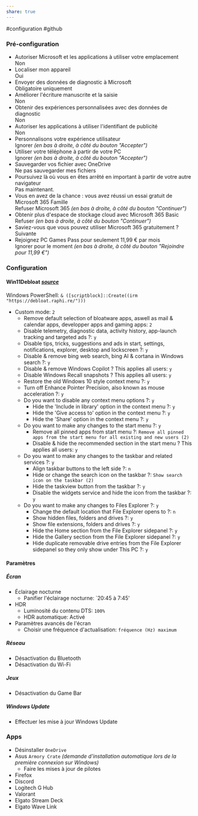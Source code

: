 ```yaml
---
share: true
---
```

#configuration #github   
  
### Pré-configuration  
- Autoriser Microsoft et les applications à utiliser votre emplacement  
	Non  
- Localiser mon appareil  
	Oui  
- Envoyer des données de diagnostic à Microsoft  
	Obligatoire uniquement  
- Améliorer l'écriture manuscrite et la saisie  
	Non  
- Obtenir des expériences personnalisées avec des données de diagnostic  
	Non  
- Autoriser les applications à utiliser l'identifiant de publicité  
	Non  
- Personnalisons votre expérience utilisateur  
	Ignorer *(en bas à droite, à côté du bouton "Accepter")*  
- Utiliser votre téléphone à partir de votre PC  
	Ignorer *(en bas à droite, à côté du bouton "Accepter")*  
- Sauvegarder vos fichier avec OneDrive  
	Ne pas sauvegarder mes fichiers  
- Poursuivez là où vous en êtes arrêté en important à partir de votre autre navigateur  
	Pas maintenant.  
- Vous en avez de la chance : vous avez réussi un essai gratuit de Microsoft 365 Famille  
	Refuser Microsoft 365 *(en bas à droite, à côté du bouton "Continuer")*  
- Obtenir plus d'espace de stockage cloud avec Microsoft 365 Basic  
	Refuser *(en bas à droite, à côté du bouton "Continuer")*  
- Saviez-vous que vous pouvez utiliser Microsoft 365 gratuitement ?  
	Suivante  
- Rejoignez PC Games Pass pour seulement 11,99 € par mois  
	Ignorer pour le moment *(en bas à droite, à côté du bouton "Rejoindre pour 11,99 €")*  
  
### Configuration  
#### Win11Debloat *[source](https://github.com/Raphire/Win11Debloat)*  
  
Windows PowerShell: `& ([scriptblock]::Create((irm "https://debloat.raphi.re/")))`  
- Custom mode: `2`  
	- Remove default selection of bloatware apps, aswell as mail & calendar apps, developper apps and gaming apps: `2`  
	- Disable telemetry, diagnostic data, activity history, app-launch tracking and targeted ads ?: `y`  
	- Disable tips, tricks, suggestions and ads in start, settings, notifications, explorer, desktop and lockscreen ?: `y`  
	- Disable & remove bing web search, bing AI & cortana in Windows search ?: `y`  
	- Disable & remove Windows Copilot ? This applies all users: `y`  
	- Disable Windows Recall snapshots ? This applies all users: `y`  
	- Restore the old Windows 10 style context menu ?: `y`  
	- Turn off Enhance Pointer Precision, also known as mouse acceleration ?: `y`  
	- Do you want to disable any context menu options ?: `y`  
		- Hide the 'Include in library' option in the context menu ?: `y`  
		- Hide the 'Give access to' option in the context menu ?: `y`  
		- Hide the 'Share' option in the context menu ?: `y`  
	- Do you want to make any changes to the start menu ?: `y`  
		- Remove all pinned apps from start menu ?: `Remove all pinned apps from the start menu for all existing and new users (2)`  
		- Disable & hide the recommended section in the start menu ?  This applies all users: `y`  
	- Do you want to make any changes to the taskbar and related services ?: `y`  
		- Align taskbar buttons to the left side ?: `n`  
		- Hide or change the search icon on the taskbar ?: `Show search icon on the taskbar (2)`  
		- Hide the taskview button from the taskbar ?: `y`  
		- Disable the widgets service and hide the icon from the taskbar ?: `y`  
	- Do you want to make any changes to Files Explorer ?: `y`  
		- Change the default location that File Explorer opens to ?: `n`  
		- Show hidden files, folders and drives ?: `y`  
		- Show file extensions, folders and drives ?: `y`  
		- Hide the Home section from the File Explorer sidepanel ?: `y`  
		- Hide the Gallery section from the File Explorer sidepanel ?: `y`  
		- Hide duplicate removable drive entries from the File Explorer sidepanel so they only show under This PC ?: `y`  
#### Paramètres  
##### Écran  
- Éclairage nocturne  
	- Panifier l'éclairage nocturne: `20:45 à 7:45'  
- HDR  
	- Luminosité du contenu DTS: `100%`  
	- HDR automatique: Activé  
- Paramètres avancés de l'écran  
	- Choisir une fréquence d'actualisation: `fréquence (Hz) maximum`  
##### Réseau  
- Désactivation du Bluetooth  
- Désactivation du Wi-Fi  
##### Jeux  
- Désactivation du Game Bar  
##### Windows Update  
- Effectuer les mise à jour Windows Update  
### Apps  
- Désinstaller `OneDrive`  
- Asus `Armory Crate` *(demande d'installation automatique lors de la première connexion sur Windows)*  
	- Faire les mises à jour de pilotes  
- Firefox  
- Discord  
- Logitech G Hub  
- Valorant  
- Elgato Stream Deck  
- Elgato Wave Link